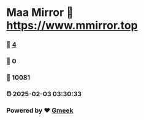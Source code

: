 # Maa Mirror :link: https://www.mmirror.top 
### :page_facing_up: [4](https://www.mmirror.top/tag.html) 
### :speech_balloon: 0 
### :hibiscus: 10081 
### :alarm_clock: 2025-02-03 03:30:33 
### Powered by :heart: [Gmeek](https://github.com/Meekdai/Gmeek)
